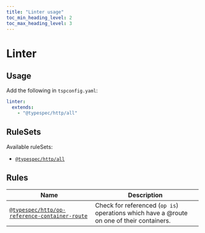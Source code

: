 ```yaml
---
title: "Linter usage"
toc_min_heading_level: 2
toc_max_heading_level: 3
---
```


# Linter

## Usage

Add the following in `tspconfig.yaml`:

```yaml
linter:
  extends:
    - "@typespec/http/all"
```

## RuleSets

Available ruleSets:

- [`@typespec/http/all`](#@typespec/http/all)

## Rules

| Name                                                                                                   | Description                                                                               |
| ------------------------------------------------------------------------------------------------------ | ----------------------------------------------------------------------------------------- |
| [`@typespec/http/op-reference-container-route`](/libraries/http/rules/op-reference-container-route.md) | Check for referenced (`op is`) operations which have a @route on one of their containers. |
